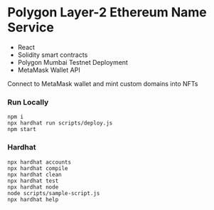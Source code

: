 # Polygon Layer-2 Ethereum Name Service

- React
- Solidity smart contracts 
- Polygon Mumbai Testnet Deployment
- MetaMask Wallet API

Connect to MetaMask wallet and mint custom domains into NFTs

### Run Locally
```shell
npm i
npx hardhat run scripts/deploy.js
npm start
```
### Hardhat
```shell
npx hardhat accounts
npx hardhat compile
npx hardhat clean
npx hardhat test
npx hardhat node
node scripts/sample-script.js
npx hardhat help
```
